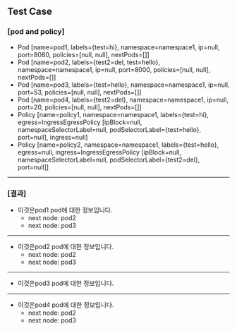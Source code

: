 
## Test Case

### [pod and policy]

- Pod [name=pod1, labels={test=hi}, namespace=namespace1, ip=null, port=8080, policies=[null, null], nextPods=[]]
- Pod [name=pod2, labels={test2=del, test=hello}, namespace=namespace1, ip=null, port=8000, policies=[null, null], nextPods=[]]
- Pod [name=pod3, labels={test=hello}, namespace=namespace1, ip=null, port=53, policies=[null, null], nextPods=[]]
- Pod [name=pod4, labels={test2=del}, namespace=namespace1, ip=null, port=20, policies=[null, null], nextPods=[]]
- Policy [name=policy1, namespace=namespace1, labels={test=hi}, egress=IngressEgressPolicy [ipBlock=null, namespaceSelectorLabel=null, podSelectorLabel={test=hello}, port=null], ingress=null]
- Policy [name=policy2, namespace=namespace1, labels={test=hello}, egress=null, ingress=IngressEgressPolicy [ipBlock=null, namespaceSelectorLabel=null, podSelectorLabel={test2=del}, port=null]]
--- 

### [결과] 

- 이것은pod1 pod에 대한 정보입니다.
  - next node: pod2
  - next node: pod3

---

- 이것은pod2 pod에 대한 정보입니다.
  - next node: pod2
  - next node: pod3

--- 

- 이것은pod3 pod에 대한 정보입니다.

---

- 이것은pod4 pod에 대한 정보입니다.
  - next node: pod2
  - next node: pod3








